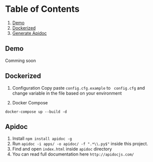 # Table of Contents
1. [Demo](#demo)
2. [Dockerized](#dockerized)
3. [Generate Apidoc](generate-apidoc)

## Demo
Comming soon

## Dockerized
1. Configuration
Copy paste `config.cfg.example` to ` config.cfg` and change variable in the file based on your environment

2. Docker Compose

```
docker-compose up --build -d
```

## Apidoc
1. Install `npm install apidoc -g`
2. Run `apidoc -i apps/ -o apidoc/ -f ".*\\.py$"` inside this project.
3. Find and open `index.html` inside `apidoc` directory
4. You can read full documentation here `http://apidocjs.com/`
